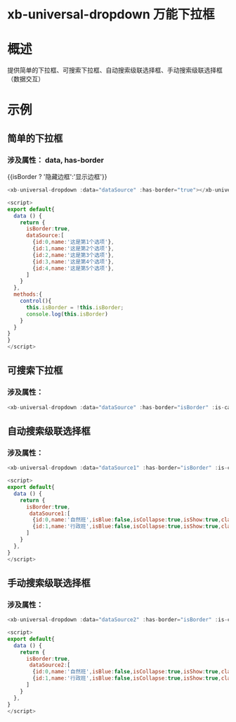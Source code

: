 # xb-universal-dropdown 万能下拉框

# 概述

提供简单的下拉框、可搜索下拉框、自动搜索级联选择框、手动搜索级联选择框（数据交互）

# 示例

## 简单的下拉框

### 涉及属性： data, has-border
<div :class="[isBorder ? 'marB10' : 'marB11']">
<xb-button @click="control()">{{isBorder ? '隐藏边框':'显示边框'}}</xb-button>
</div>
<xb-universal-dropdown :data="dataSource" :has-border="isBorder"></xb-universal-dropdown>

```js
<xb-universal-dropdown :data="dataSource" :has-border="true"></xb-universal-dropdown>

<script>
export default{
  data () {
    return {
      isBorder:true,
      dataSource:[
        {id:0,name:'这是第1个选项'},
        {id:1,name:'这是第2个选项'},
        {id:2,name:'这是第3个选项'},
        {id:3,name:'这是第4个选项'},
        {id:4,name:'这是第5个选项'},
      ]
    }
  },
  methods:{
    control(){
      this.isBorder = !this.isBorder;
      console.log(this.isBorder)
    }
  }
}
}
</script>
```

## 可搜索下拉框

### 涉及属性：
<xb-universal-dropdown :data="dataSource" :has-border="isBorder" :is-can-search="true" place-holder="默认搜索" ></xb-universal-dropdown>

```js
<xb-universal-dropdown :data="dataSource" :has-border="isBorder" :is-can-search="true" place-holder="默认搜索" ></xb-universal-dropdown>
```

## 自动搜索级联选择框

### 涉及属性：
<xb-universal-dropdown :data="dataSource1" :has-border="isBorder" :is-cascader="true" :is-auto-search="true"></xb-universal-dropdown>

```js
<xb-universal-dropdown :data="dataSource1" :has-border="isBorder" :is-cascader="true" :is-auto-search="true"></xb-universal-dropdown>

<script>
export default{
  data () {
    return {
      isBorder:true,
       dataSource1:[
        {id:0,name:'自然班',isBlue:false,isCollapse:true,isShow:true,classes:[{pid:0,id:0,className:'阿卡贝拉',isBlue:false,isShow:true},{pid:0,id:1,className:'贝斯',isBlue:false,isShow:true},{pid:0,id:2,className:'吉他',isBlue:false,isShow:true},{pid:0,id:3,className:'皮尔吉沃特',isBlue:false,isShow:true}]},
        {id:1,name:'行政班',isBlue:false,isCollapse:true,isShow:true,classes:[{pid:1,id:0,className:'拉丁舞一班',isBlue:false,isShow:true,isBlue:false,isShow:true},{pid:1,id:1,className:'土木1801班',isBlue:false,isShow:true},{pid:1,id:2,className:'软工1802班',isBlue:false,isShow:true},{pid:1,id:2,className:'软工1802班',isBlue:false,isShow:true}]}
      ]
    }
  },
}
</script>
```

## 手动搜索级联选择框

### 涉及属性：
<xb-universal-dropdown :data="dataSource2" :has-border="isBorder" :is-cascader="true" :is-auto-search="false"></xb-universal-dropdown>
```js
<xb-universal-dropdown :data="dataSource2" :has-border="isBorder" :is-cascader="true" :is-auto-search="true"></xb-universal-dropdown>

<script>
export default{
  data () {
    return {
      isBorder:true,
       dataSource2:[
        {id:0,name:'自然班',isBlue:false,isCollapse:true,isShow:true,classes:[{pid:0,id:0,className:'阿卡贝拉',isBlue:false,isShow:true},{pid:0,id:1,className:'贝斯',isBlue:false,isShow:true},{pid:0,id:2,className:'吉他',isBlue:false,isShow:true},{pid:0,id:3,className:'皮尔吉沃特',isBlue:false,isShow:true}]},
        {id:1,name:'行政班',isBlue:false,isCollapse:true,isShow:true,classes:[{pid:1,id:0,className:'拉丁舞一班',isBlue:false,isShow:true,isBlue:false,isShow:true},{pid:1,id:1,className:'土木1801班',isBlue:false,isShow:true},{pid:1,id:2,className:'软工1802班',isBlue:false,isShow:true},{pid:1,id:2,className:'软工1802班',isBlue:false,isShow:true}]}
      ]
    }
  },
}
</script>
```

<script>
export default{
  data () {
    return {
      isBorder:true,
      dataSource:[
        {id:0,name:'这是第1个选项'},
        {id:1,name:'这是第2个选项'},
        {id:2,name:'这是第3个选项'},
        {id:3,name:'这是第4个选项'},
        {id:4,name:'这是第5个选项'},
      ],
      dataSource1:[
        {id:0,name:'自然班',isBlue:false,isCollapse:true,isShow:true,classes:[{pid:0,id:0,className:'阿卡贝拉',isBlue:false,isShow:true},{pid:0,id:1,className:'贝斯',isBlue:false,isShow:true},{pid:0,id:2,className:'吉他',isBlue:false,isShow:true},{pid:0,id:3,className:'皮尔吉沃特',isBlue:false,isShow:true}]},
        {id:1,name:'行政班',isBlue:false,isCollapse:true,isShow:true,classes:[{pid:1,id:0,className:'拉丁舞一班',isBlue:false,isShow:true,isBlue:false,isShow:true},{pid:1,id:1,className:'土木1801班',isBlue:false,isShow:true},{pid:1,id:2,className:'软工1802班',isBlue:false,isShow:true},{pid:1,id:2,className:'软工1802班',isBlue:false,isShow:true}]}
      ],
      dataSource2:[
        {id:0,name:'自然班',isBlue:false,isCollapse:true,isShow:true,classes:[{pid:0,id:0,className:'阿卡贝拉',isBlue:false,isShow:true},{pid:0,id:1,className:'贝斯',isBlue:false,isShow:true},{pid:0,id:2,className:'吉他',isBlue:false,isShow:true},{pid:0,id:3,className:'皮尔吉沃特',isBlue:false,isShow:true}]},
        {id:1,name:'行政班',isBlue:false,isCollapse:true,isShow:true,classes:[{pid:1,id:0,className:'拉丁舞一班',isBlue:false,isShow:true,isBlue:false,isShow:true},{pid:1,id:1,className:'土木1801班',isBlue:false,isShow:true},{pid:1,id:2,className:'软工1802班',isBlue:false,isShow:true},{pid:1,id:2,className:'软工1802班',isBlue:false,isShow:true}]}
      ]
    }
  },
  methods:{
    control(){
      this.isBorder = !this.isBorder;
      console.log(this.isBorder)
    }
  }
}
</script>

<style>
  .marB10{margin-bottom:10px;}
  .marB11{margin-bottom:11px;}
</style>
